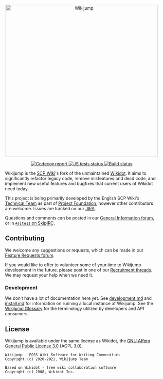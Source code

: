 <p align="center">
  <img width="500"
       src="https://github.com/scpwiki/wikijump/blob/develop/assets/logo.min.svg"
       alt="Wikijump">
</p>

<p align="center">
  <a href="https://codecov.io/gh/scpwiki/wikijump">
    <img src="https://codecov.io/gh/scpwiki/wikijump/branch/develop/graph/badge.svg?token=RDH6943FHE"
         alt="Codecov report">
  </a>

  <a href="https://github.com/scpwiki/wikijump/actions?query=workflow%3A%22%5Bfrontend%5D+Javascript+Tests%22">
    <img src="https://github.com/scpwiki/wikijump/workflows/JS%20tests/badge.svg"
         alt="JS tests status">
  </a>

  <a href="https://github.com/scpwiki/wikijump/actions?query=workflow%3A%22%5Bftml%5D+Rust%22">
    <img src="https://github.com/scpwiki/wikijump/workflows/%5Bftml%5D%20Rust/badge.svg"
         alt="Build status">
  </a>
</p>

Wikijump is the [SCP Wiki](http://www.scpwiki.com)'s fork of the unmaintained [Wikidot](https://github.com/gabrys/wikidot).
It aims to significantly refactor legacy code, remove misfeatures and dead code, and implement new useful features and bugfixes that current users of Wikidot need today.

This project is being primarily developed by the English SCP Wiki's [Technical Team](http://05command.wikidot.com/technical-staff-main) as part of [Project Foundation](http://www.scpwiki.com/forum/c-3335628/general-information), however other contributors are welcome.
Issues are tracked on our [JIRA](https://scuttle.atlassian.net/browse/WJ).

Questions and comments can be posted in our [General Information forum](http://scp-wiki.wikidot.com/forum/c-3335628/general-information), or in [`#site11` on SkipIRC](http://www.scpwiki.com/chat-guide).

## Contributing

We welcome any suggestions or requests, which can be made in our [Feature Requests forum](http://www.scpwiki.com/forum/c-3335630/feature-requests).

If you would like to offer to volunteer some of your time to Wikijump development in the future, please post in one of our [Recruitment threads](http://www.scpwiki.com/forum/c-3335629/recruitment). We may request your help when we need it.

### Development

We don't have a lot of documentation here yet. See [development.md](docs/development.md) and [install.md](docs/install.md) for information on running a local instance of Wikijump. See the [Wikijump Glossary](docs/glossary.md) for the terminology utilized by developers and API consumers.

## License

Wikijump is available under the same license as Wikidot, the [GNU Affero General Public License 3.0](https://www.gnu.org/licenses/agpl-3.0.en.html) (AGPL 3.0).

```
Wikijump - FOSS Wiki Software for Writing Communities
Copyright (c) 2020-2021, Wikijump Team

Based on Wikidot - free wiki collaboration software
Copyright (c) 2008, Wikidot Inc.
```
